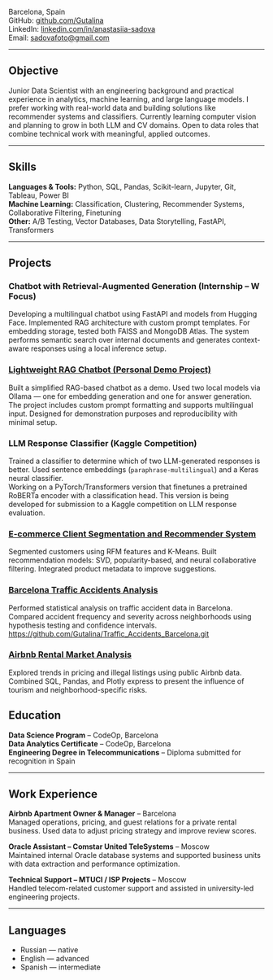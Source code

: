 Barcelona, Spain  
GitHub: [github.com/Gutalina](https://github.com/Gutalina)  
LinkedIn: [linkedin.com/in/anastasiia-sadova](https://www.linkedin.com/in/anastasiia-sadova-2422178)  
Email: [sadovafoto@gmail.com](mailto:sadovafoto@gmail.com)

---

## Objective

Junior Data Scientist with an engineering background and practical experience in analytics, machine learning, and large language models. I prefer working with real-world data and building solutions like recommender systems and classifiers. Currently learning computer vision and planning to grow in both LLM and CV domains. Open to data roles that combine technical work with meaningful, applied outcomes.

---

## Skills

**Languages & Tools:** Python, SQL, Pandas, Scikit-learn, Jupyter, Git, Tableau, Power BI  
**Machine Learning:** Classification, Clustering, Recommender Systems, Collaborative Filtering, Finetuning  
**Other:** A/B Testing, Vector Databases, Data Storytelling, FastAPI, Transformers

---

## Projects

### Chatbot with Retrieval-Augmented Generation (Internship – W Focus)  
Developing a multilingual chatbot using FastAPI and models from Hugging Face. Implemented RAG architecture with custom prompt templates. For embedding storage, tested both FAISS and MongoDB Atlas. The system performs semantic search over internal documents and generates context-aware responses using a local inference setup.

### [Lightweight RAG Chatbot (Personal Demo Project)](https://github.com/Gutalina/PDF-chatbot.git)
Built a simplified RAG-based chatbot as a demo. Used two local models via Ollama — one for embedding generation and one for answer generation. The project includes custom prompt formatting and supports multilingual input. Designed for demonstration purposes and reproducibility with minimal setup.

### LLM Response Classifier (Kaggle Competition)  
Trained a classifier to determine which of two LLM-generated responses is better. Used sentence embeddings (`paraphrase-multilingual`) and a Keras neural classifier.  
Working on a PyTorch/Transformers version that finetunes a pretrained RoBERTa encoder with a classification head. This version is being developed for submission to a Kaggle competition on LLM response evaluation.

### [E-commerce Client Segmentation and Recommender System](https://github.com/Gutalina/Clustering_and_recommender_system.git)
Segmented customers using RFM features and K-Means. Built recommendation models: SVD, popularity-based, and neural collaborative filtering. Integrated product metadata to improve suggestions.

### [Barcelona Traffic Accidents Analysis](https://github.com/Gutalina/Traffic_Accidents_Barcelona.git)
Performed statistical analysis on traffic accident data in Barcelona. Compared accident frequency and severity across neighborhoods using hypothesis testing and confidence intervals.
https://github.com/Gutalina/Traffic_Accidents_Barcelona.git

### [Airbnb Rental Market Analysis](https://github.com/Gutalina/Airbnb_EDA.git)
Explored trends in pricing and illegal listings using public Airbnb data. Combined SQL, Pandas, and Plotly express to present the influence of tourism and neighborhood-specific risks.


## Education

**Data Science Program** – CodeOp, Barcelona  
**Data Analytics Certificate** – CodeOp, Barcelona  
**Engineering Degree in Telecommunications** – Diploma submitted for recognition in Spain  

---

## Work Experience

**Airbnb Apartment Owner & Manager** – Barcelona  
Managed operations, pricing, and guest relations for a private rental business. Used data to adjust pricing strategy and improve review scores.

**Oracle Assistant – Comstar United TeleSystems** – Moscow  
Maintained internal Oracle database systems and supported business units with data extraction and performance optimization.

**Technical Support – MTUCI / ISP Projects** – Moscow  
Handled telecom-related customer support and assisted in university-led engineering projects.

---

## Languages

- Russian — native  
- English — advanced  
- Spanish — intermediate
